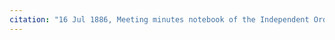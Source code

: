 ```yaml
---
citation: "16 Jul 1886, Meeting minutes notebook of the Independent Order of Good Templars, High Bridge Lodge No. 296, Tompkins County History Center, Ithaca NY."
---
```



